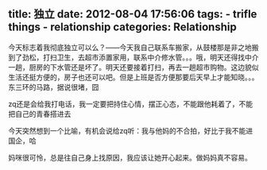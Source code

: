 title: 独立
date: 2012-08-04 17:56:06
tags: 
    - trifle things
    - relationship
categories: Relationship
--- 


今天标志着我彻底独立可以么？——今天我自己联系车搬家，从鼓楼那是非之地搬到了劲松，打扫卫生，去超市添置家用，联系中介修水管。。。哦，明天还得找中介一趟，厨房的下水管还是坏了。明天还要接着打扫，再去一趟超市购物。这边貌似生活还挺方便的，房子也还可以吧。但是上班是否方便那要后天早上才能知晓。。。东三环的马路，据说很堵，囧

zq还是会给我打电话，我一定要把持住心情，摆正心态，不能跟他耗着了，不能把自己的青春搭进去

今天突然想到一个比喻，有机会说给zq听：我与他妈的不合拍，好比于我不能进国企，哈

妈咪很可怜，总是往自己身上找原因，我应该让她开心起来。做妈妈真不容易。
